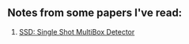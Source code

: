 ## Notes from some papers I've read: 
1. [SSD: Single Shot MultiBox Detector](https://github.com/wildOsprey/papers_notes/blob/master/ssd.md)
